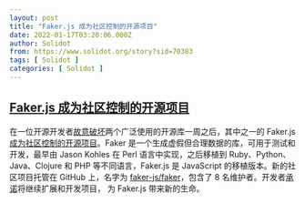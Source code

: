 ```yaml
---
layout: post
title: "Faker.js 成为社区控制的开源项目"
date: 2022-01-17T03:20:06.000Z
author: Solidot
from: https://www.solidot.org/story?sid=70383
tags: [ Solidot ]
categories: [ Solidot ]
---
```

<!--1642389606000-->
[Faker.js 成为社区控制的开源项目](https://www.solidot.org/story?sid=70383)
------

<div>
在一位开源开发者<a href="https://www.solidot.org/story?sid=70299">故意破坏</a>两个广泛使用的开源库一周之后，其中之一的 Faker.js <a href="https://fakerjs.dev/update.html#who-are-the-current-maintainers" target="_blank">成为社区控制的开源项目</a>。Faker 是一个生成虚假但合理数据的库，可用于测试和开发，最早由 Jason Kohles 在 Perl 语言中实现，之后移植到 Ruby、Python、Java、Clojure 和 PHP 等不同语言，Faker.js 是 JavaScript 的移植版本。新的社区项目托管在 GitHub 上，名字为 <a href="https://github.com/faker-js">faker-js/faker</a>，包含了 8 名维护者。开发者<a href="https://news.ycombinator.com/item?id=29961274">承诺</a>将继续扩展和开发项目， 为 Faker.js 带来新的生命。<br>
</div>

